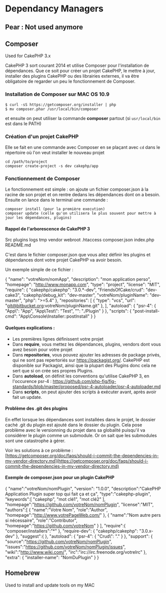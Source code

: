 Dependancy Managers
===================

## Pear : Not used anymore

## Composer

Used for CakePHP 3.x

CakePHP 3 sort courant 2014 et utilise Composer pour l'installation de dépendances. Que ce soit pour créer un projet CakePHP, le mettre à jour, installer des plugins CakePHP ou des librairies externes, il va être obligatoire de regarder un peu le fonctionnement de Composer.

### Installation de Composer sur MAC OS 10.9

	$ curl -sS https://getcomposer.org/installer | php
	$ mv composer.phar /usr/local/bin/composer

et ensuite on peut utiliser la commande **composer** partout (si `usr/local/bin` est dans le PATH)

### Création d'un projet CakePHP

Elle se fait en une commande avec Composer en se plaçant avec `cd` dans le répertoire où l'on veut installer le nouveau projet

	cd /path/to/project
	composer create-project -s dev cakephp/app

### Fonctionnement de Composer

Le fonctionnement est simple : on ajoute un fichier composer.json à la racine de son projet et on rentre dedans les dépendances dont on a besoin. Ensuite on lance dans le terminal une commande :

	composer install (pour la première execution)
	composer update (celle qu'on utilisera le plus souvent pour mettre à jour les dépendances, plugins)

#### Rappel de l'arborescence de CakePHP 3

Src
plugins
logs
tmp
vendor
webroot
.htaccess
composer.json
index.php
README.md

C'est dans le fichier composer.json que vous allez définir les plugins et dépendances dont votre projet CakePHP va avoir besoin.

Un exemple simple de ce fichier :

{
	"name": "votreNom/nomApp",
	"description": "mon application perso",
	"homepage": "<a href="http://www.monapp.com" rel="" target="">http://www.monapp.com</a>",
	"type": "project",
	"license": "MIT",
	"require": {
		"cakephp/cakephp": "3.0.*-dev",
		"FriendsOfCake/crud": "dev-cake3",
		"cakephp/debug_kit": "dev-master",
		"votreNom/pluginName": "dev-master",
		"php": "&gt;=5.4"
	},
	"repositories": [
		{
			"type": "vcs",
				"url": "git@bitbucket.org:votreNom/pluginName.git"
		},
	],
	"autoload": {
		"psr-4": {
			"App\\": "App",
			"App\\Test\\": "Test",
			"": "./Plugin"
		}
	},
	"scripts": {
		"post-install-cmd": "App\\Console\\Installer::postInstall"        }
	}

#### Quelques explications :

* Les premières lignes définissent votre projet
* Dans **require**, vous mettez les dépendances, plugins, vendors dont vous avez besoin pour votre projet
* Dans **repositories**, vous pouvez ajouter les adresses de package privés, qui ne sont pas repertoriés sur <a href="https://packagist.org/" rel="" target="">https://packagist.org/</a>. CakePHP est disponible sur Packagist, ainsi que la plupart des Plugins donc cela ne sert que si on crée ses propres Plugins.
* Dans **autoload**, on définit les conventions qu'utilise CakePHP 3, en l'occurence psr-4 : <a href="https://github.com/php-fig/fig-standards/blob/master/proposed/psr-4-autoloader/psr-4-autoloader.md" rel="" target="">https://github.com/php-fig/fig-standards/blob/master/proposed/psr-4-autoloader/psr-4-autoloader.md</a>
* Dans **scripts**, on peut ajouter des scripts à exécuter avant, après avoir fait un update.

#### Problème des .git des plugins

En effet lorsque les dépendances sont installées dans le projet, le dossier caché .git du plugin est ajouté dans le dossier du plugin. Cela pose problème avec le versionning du projet dans sa globalité puisqu'il va considérer le plugin comme un submodule. Or on sait que les submodules sont une catastrophe à gérer.

Voir les solutions à ce problème : [https://getcomposer.org/doc/faqs/should-i-commit-the-dependencies-in-my-vendor-directory.md](https://getcomposer.org/doc/faqs/should-i-commit-the-dependencies-in-my-vendor-directory.md)

#### Exemple de composer.json pour un plugin CakePHP

{
	"name":"votreNom/nomPlugin",
	"version": "1.0.0",
	"description":"CakePHP Application Plugin super top qui fait ça et ça",
	"type":"cakephp-plugin",
	"keywords":[
		"cakephp",
		"mot clé1",
		"mot clé2"
	],
	"homepage":"https://github.com/votreNom/nomPlugin",        "license":"MIT",
	"authors":[
		{
			"name":"Votre Nom",
			"role":"Author",
			"homepage":"http://www.votrePageWeb.com/"
		},
		{
			"name":"Nom autre pers si nécessaire",
			"role":"Contributor",
			"homepage":"https://github.com/votreNom"
		}
	],
	"require":{
        "composer/installers":"*"
    },
    "require-dev": {
    	"cakephp/cakephp": "3.0.x-dev"
	},
	"suggest":{
	},
	"autoload": {
		"psr-4": {
			"Crud\\": "."
		}
	},
	"support": {
		"source":"https://github.com/votreNom/nomPlugin",
		"issues":"https://github.com/votreNom/nomPlugin/issues",
		"wiki":"http://www.wiki.com/",
		"irc":"irc://irc.freenode.org/votreIrc"
	},
	"extra": {
		"installer-name": "NomDuPlugin"
	}
}

## Homebrew

Used to install and update tools on my MAC
